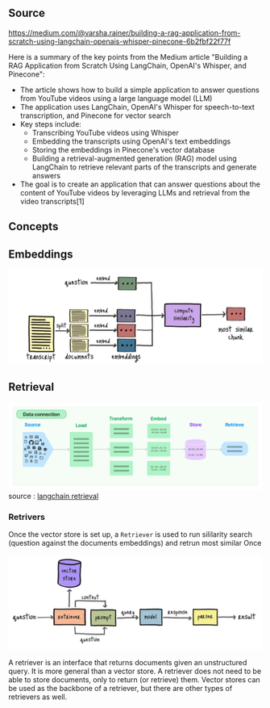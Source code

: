 
## Source
https://medium.com/@varsha.rainer/building-a-rag-application-from-scratch-using-langchain-openais-whisper-pinecone-6b2fbf22f77f

Here is a summary of the key points from the Medium article "Building a RAG Application from Scratch Using LangChain, OpenAI's Whisper, and Pinecone":

- The article shows how to build a simple application to answer questions from YouTube videos using a large language model (LLM)
- The application uses LangChain, OpenAI's Whisper for speech-to-text transcription, and Pinecone for vector search
- Key steps include:
  - Transcribing YouTube videos using Whisper
  - Embedding the transcripts using OpenAI's text embeddings
  - Storing the embeddings in Pinecone's vector database
  - Building a retrieval-augmented generation (RAG) model using LangChain to retrieve relevant parts of the transcripts and generate answers
- The goal is to create an application that can answer questions about the content of YouTube videos by leveraging LLMs and retrieval from the video transcripts[1]


## Concepts

## Embeddings

![](img/2024-05-26-10-40-25.png)

## Retrieval

![](img/2024-05-26-11-53-02.png)
source :  [langchain retrieval](https://python.langchain.com/v0.1/docs/modules/data_connection/)


### Retrivers

Once the vector store is set up, a `Retriever` is used to run sililarity search (question against the documents embeddings) and retrun most similar Once

![alt text](img/2024-05-26-10-06-37.png)

A retriever is an interface that returns documents given an unstructured query. It is more general than a vector store. A retriever does not need to be able to store documents, only to return (or retrieve) them. Vector stores can be used as the backbone of a retriever, but there are other types of retrievers as well.